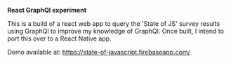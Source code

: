 **React GraphQl experiment**

This is a build of a react web app to query the 'State of JS' survey results using GraphQl to improve my knowledge of GraphQl. Once built, I intend to port this over to a React Native app.

Demo available at: https://state-of-javascript.firebaseapp.com/
